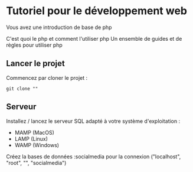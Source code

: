 # Tutoriel pour le développement web

Vous avez une introduction de base de php

C'est quoi le php et comment l'utiliser php
Un ensemble de guides et de règles pour utiliser php

## Lancer le projet ##

Commencez par cloner le projet :
```
git clone ""

```

## Serveur ##

Installez / lancez le serveur SQL adapté à votre système d'exploitation :
* MAMP (MacOS)
* LAMP (Linux)
* WAMP (Windows)

Créez la bases de données :socialmedia
pour la connexion ("localhost", "root", "", "socialmedia")
